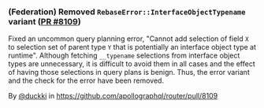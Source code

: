 ### (Federation) Removed `RebaseError::InterfaceObjectTypename` variant ([PR #8109](https://github.com/apollographql/router/pull/8109))

Fixed an uncommon query planning error, "Cannot add selection of field `X` to selection set of parent type `Y` that is potentially an interface object type at runtime". Although fetching `__typename` selections from interface object types are unnecessary, it is difficult to avoid them in all cases and the effect of having those selections in query plans is benign. Thus, the error variant and the check for the error have been removed.

By [@duckki](https://github.com/duckki) in https://github.com/apollographql/router/pull/8109
